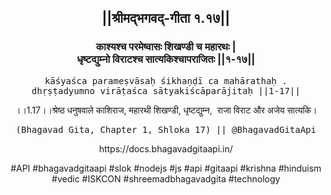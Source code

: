 <center><h2>||श्रीमद्‍भगवद्‍-गीता १.१७||</h2>
<h3>काश्यश्च परमेष्वासः शिखण्डी च महारथः |<br/>धृष्टद्युम्नो विराटश्च सात्यकिश्चापराजितः ||१-१७||</h3>
<pre>kāśyaśca parameṣvāsaḥ śikhaṇḍī ca mahārathaḥ .<br/>dhṛṣṭadyumno virāṭaśca sātyakiścāparājitaḥ ||1-17||</pre>
<p>।।1.17।।श्रेष्ठ धनुषवाले काशिराज, महारथी शिखण्डी, धृष्टद्युम्न,  राजा विराट और अजेय सात्यकि।</p>
<pre>(Bhagavad Gita, Chapter 1, Shloka 17) || @BhagavadGitaApi</pre><p>https://docs.bhagavadgitaapi.in/</p><p>#API #bhagavadgitaapi #slok #nodejs #js #api #gitaapi #krishna #hinduism #vedic #ISKCON #shreemadbhagavadgita #technology</p></center>
